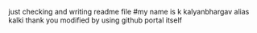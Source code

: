 just checking and writing readme file
#my name is k kalyanbhargav alias kalki
thank you
modified by using github portal itself
